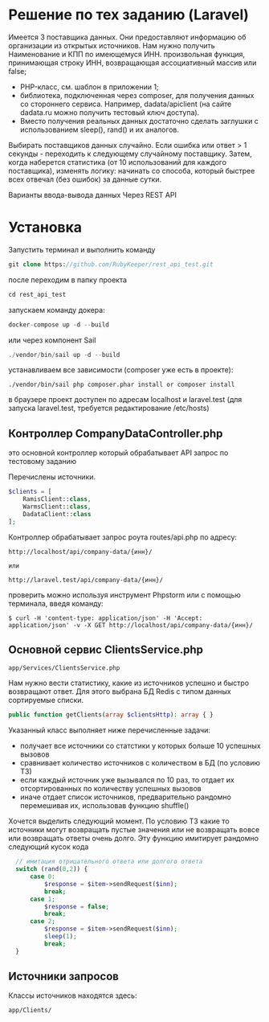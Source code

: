 # Решение по тех заданию (Laravel)

Имеется 3 поставщика данных. Они предоставляют информацию об организации из
открытых источников. Нам нужно получить Наименование и КПП по имеющемуся ИНН.
произвольная функция, принимающая строку ИНН, возвращающая ассоциативный
массив или false;
- PHP-класс, см. шаблон в приложении 1;
- библиотека, подключенная через composer, для получения данных со стороннего
сервиса. Например, dadata/apiclient (на сайте dadata.ru можно получить тестовый
ключ доступа).
- Вместо получения реальных данных достаточно сделать заглушки с использованием
sleep(), rand() и их аналогов.
  
Выбирать поставщиков данных случайно. Если ошибка или ответ > 1 секунды - переходить к следующему случайному поставщику. 
Затем, когда наберется статистика (от 10 использований для каждого поставщика), изменять логику:
начинать со способа, который быстрее всех отвечал (без ошибок) за данные сутки.

Варианты ввода-вывода данных Через REST API

# Установка

Запустить терминал и выполнить команду
```php
git clone https://github.com/RubyKeeper/rest_api_test.git
```
после переходим в папку проекта
```php
cd rest_api_test 
```
запускаем команду докера:
```php
docker-compose up -d --build
```
или через компонент Sail
```php
./vendor/bin/sail up -d --build
```
устанавливаем все зависимости (composer уже есть в проекте):
```azure
./vendor/bin/sail php composer.phar install or composer install
```
в браузере проект доступен по адресам localhost и laravel.test 
(для запуска laravel.test, требуется редактирование /etc/hosts)

## Контроллер CompanyDataController.php

это основной контроллер который обрабатывает API запрос по тестовому заданию

Перечислены источники.

```php
$clients = [
    RamisClient::class,
    WarmsClient::class,
    DadataClient::class
];
```
Контроллер обрабатывает запрос роута routes/api.php по адресу:
```
http://localhost/api/company-data/{инн}/

или

http://laravel.test/api/company-data/{инн}/
```
проверить можно используя инструмент Phpstorm или с помощью терминала, введя команду:

```
$ curl -H 'content-type: application/json' -H 'Accept: application/json' -v -X GET http://localhost/api/company-data/{инн}/
```

## Основной сервис ClientsService.php

```
app/Services/ClientsService.php
```

Нам нужно вести статистику, какие из источников успешно и быстро возвращают ответ. Для этого выбрана БД Redis с типом данных сортируемые списки.
```php
public function getClients(array $clientsHttp): array { }
```
Указанный класс выполняет ниже перечисленные задачи:
- получает все источники со статстики у которых больше 10 успешных вызовов
- сравнивает количество источников с количеством в БД (по условию ТЗ)
- если каждый источник уже вызывался по 10 раз, то отдает их отсортированных по количеству успешных вызовов
- иначе отдает список источников, предварительно рандомно перемешивая их, использовав функцию shuffle()


Хочется выделить следующий момент. По условию ТЗ какие то источники могут возвращать пустые значения или не возвращать вовсе или возвращать ответы очень долго. Эту функцию имитирует рандомно следующий кусок кода
```php
  // имитация отрицательного ответа или долгого ответа
  switch (rand(0,2)) {
      case 0:
          $response = $item->sendRequest($inn);
          break;
      case 1;
          $response = false;
          break;
      case 2;
          $response = $item->sendRequest($inn);
          sleep(1);
          break;
  }
```

## Источники запросов

Классы источников находятся здесь:

`app/Clients/`
